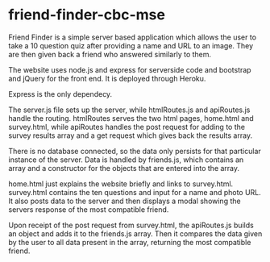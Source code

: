 # friend-finder-cbc-mse


Friend Finder is a simple server based application which allows the user to take a 10 question quiz after providing a name and URL to an image. They are then given back a friend who answered similarly to them.

The website uses node.js and express for serverside code and bootstrap and jQuery for the front end. It is deployed through Heroku.

Express is the only dependecy.

The server.js file sets up the server, while htmlRoutes.js and apiRoutes.js handle the routing. htmlRoutes serves the two html pages, home.html and survey.html, while apiRoutes handles the post request for adding to the survey results array and a get request which gives back the results array.

There is no database connected, so the data only persists for that particular instance of the server. Data is handled by friends.js, which contains an array and a constructor for the objects that are entered into the array.

home.html just explains the website briefly and links to survey.html. survey.html contains the ten questions and input for a name and photo URL. It also posts data to the server and then displays a modal showing the servers response of the most compatible friend.

Upon receipt of the post request from survey.html, the apiRoutes.js builds an object and adds it to the friends.js array. Then it compares the data given by the user to all data present in the array, returning the most compatible friend.
